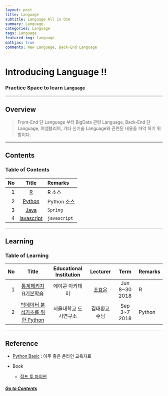 ```yaml
---
layout: post
title: Language
subtitle: Language All in One
summary: Language. 
categories: Language
tags: Language
featured-img: language
mathjax: true
comments: New Language, Back-End Language
---
```


# Introducing Language !!

### Practice Space to learn `Language`

---

## Overview

> Front-End 단 Language 부터 BigData 관련 Language, Back-End 단 Language,  어셈블리어, 기타 신기술 Language와 관련된 내용을 파악 하기 위함이다.

---

## Contents

### Table of Contents

|No|Title|Remarks|
|-:|:--:|:--|
|1|[R](/_pages/Language/R/2018-06-08-R)|R 소스|
|2|[Python](/_pages/Language/Python/2018-08-04-Python)|Python 소스|
|3|[Java](/_pages/Language/Java/2018-12-16-Java)|`Spring`|
|4|[javascript](/_pages/Language/javascript/2022-03-20-javascript)|`javascript`|

---

## Learning

### Table of Learning

|No|Title|Educational Institution|Lecturer|Term|Remarks|
|-:|:--:|:-:|:--:|:--:|:-|
|1|[통계패키지 R기본학습](/_pages/Language/R/2018-06-08-R)|에이콘 아카데미|[조효은](https://cafe.naver.com/honeyjava)|Jun 8~30 2018|R|
|2|[빅데이터 분석기초를 위한 Python](/_pages/Language/Python/2018-08-04-Python)|서울대학교 도시연구소|김태환교수님|Sep 3~7 2018|Python|

---

## Reference

* [Python Basic](https://study-code.gitbook.io/python-basic/) : 아주 좋은 온라인 교육자료

* Book
  * [점프 투 파이썬](https://wikidocs.net/book/1)

##### [Go to Contents](#contents)